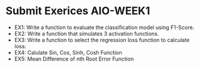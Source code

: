 # Submit Exerices AIO-WEEK1
- EX1: Write a function to evaluate the classification model using F1-Score.
- EX2: Write a function that simulates 3 activation functions.
- EX3: Write a function to select the regression loss function to calculate loss:
- EX4: Calulate Sin, Cos, Sinh, Cosh Function
- EX5: Mean Difference of nth Root Error Function
